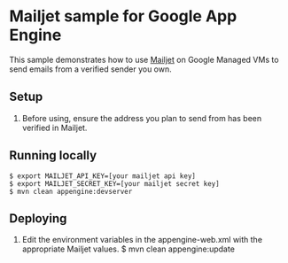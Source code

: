 # Mailjet sample for Google App Engine
This sample demonstrates how to use [Mailjet](https://www.mailjet.com/) on Google Managed VMs to
send emails from a verified sender you own.

## Setup
1. Before using, ensure the address you plan to send from has been verified in Mailjet.

## Running locally
    $ export MAILJET_API_KEY=[your mailjet api key]
    $ export MAILJET_SECRET_KEY=[your mailjet secret key]
    $ mvn clean appengine:devserver

## Deploying
1. Edit the environment variables in the appengine-web.xml with the appropriate Mailjet values.
    $ mvn clean appengine:update
